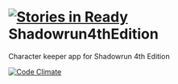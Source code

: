 [![Stories in Ready](https://badge.waffle.io/rsid/shadowrun4thedition.png?label=ready&title=Ready)](https://waffle.io/rsid/shadowrun4thedition)
Shadowrun4thEdition
===================

Character keeper app for Shadowrun 4th Edition

[![Code Climate](https://codeclimate.com/github/RSid/Shadowrun4thEdition.png)](https://codeclimate.com/github/RSid/Shadowrun4thEdition)
